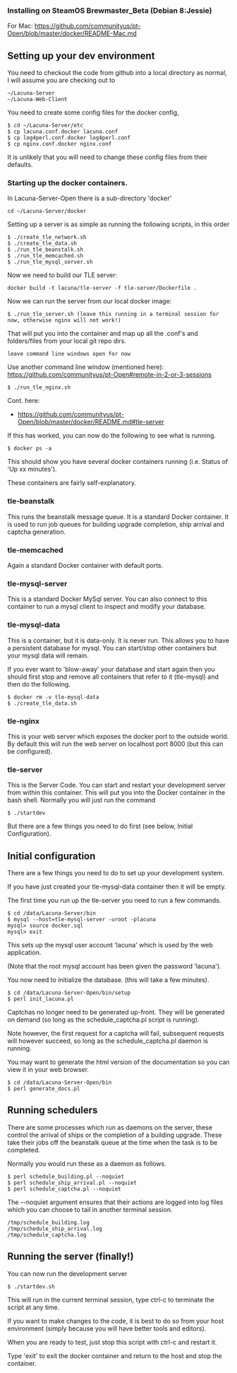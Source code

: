 ### Installing on SteamOS Brewmaster_Beta (Debian 8:Jessie)
For Mac: https://github.com/communityus/pt-Open/blob/master/docker/README-Mac.md

## Setting up your dev environment

You need to checkout the code from github into a local directory as normal, I
will assume you are checking out to 

    ~/Lacuna-Server
    ~/Lacuna-Web-Client

You need to create some config files for the docker config,

    $ cd ~/Lacuna-Server/etc
    $ cp lacuna.conf.docker lacuna.conf
    $ cp log4perl.conf.docker log4perl.conf
    $ cp nginx.conf.docker nginx.conf

It is unlikely that you will need to change these config files from their
defaults.

### Starting up the docker containers.

In Lacuna-Server-Open there is a sub-directory 'docker'

```
cd ~/Lacuna-Server/docker
```

Setting up a server is as simple as running the following scripts, in this
order

    $ ./create_tle_network.sh
    $ ./create_tle_data.sh
    $ ./run_tle_beanstalk.sh
    $ ./run_tle_memcached.sh
    $ ./run_tle_mysql_server.sh
    
Now we need to build our TLE server:
```
docker build -t lacuna/tle-server -f tle-server/Dockerfile .
```
Now we can run the server from our local docker image:

    $ ./run_tle_server.sh (leave this running in a terminal session for now, otherwise nginx will not work!)

That will put you into the container and map up all the .conf's and folders/files from your local git repo dirs.
```
leave command line windows open for now
```

Use another command line window (mentioned here):
https://github.com/communityus/pt-Open#remote-in-2-or-3-sessions

    $ ./run_tle_nginx.sh
    
Cont. here: 
- https://github.com/communityus/pt-Open/blob/master/docker/README.md#tle-server

If this has worked, you can now do the following to see what is running.

    $ docker ps -a

This should show you have several docker containers running (i.e. Status
of 'Up xx minutes').

These containers are fairly self-explanatory.

### tle-beanstalk

This runs the beanstalk message queue. It is a standard Docker container.
It is used to run job queues for building upgrade completion, ship arrival
and captcha generation.

### tle-memcached

Again a standard Docker container with default ports.

### tle-mysql-server

This is a standard Docker MySql server. You can also connect to this
container to run a mysql client to inspect and modify your database.

### tle-mysql-data

This is a container, but it is data-only. It is never run. This allows you
to have a persistent database for mysql. You can start/stop other containers
but your mysql data will remain.

If you ever want to 'blow-away' your database and start again then you
should first stop and remove all containers that refer to it (tle-mysql)
and then do the following.

    $ docker rm -v tle-mysql-data
    $ ./create_tle_data.sh

### tle-nginx

This is your web server which exposes the docker port to the outside world.
By default this will run the web server on localhost port 8000 (but this can
be configured).

### tle-server

This is the Server Code. You can start and restart your development server
from within this container. This will put you into the Docker container in the 
bash shell. Normally you will just run the command

    $ ./startdev

But there are a few things you need to do first (see below, Initial Configuration).


## Initial configuration

There are a few things you need to do to set up your development system.

If you have just created your tle-mysql-data container then it will be empty.

The first time you run up the tle-server you need to run a few commands.

    $ cd /data/Lacuna-Server/bin
    $ mysql --host=tle-mysql-server -uroot -placuna
    mysql> source docker.sql
    mysql> exit

This sets up the mysql user account 'lacuna' which is used by the web application.

(Note that the root mysql account has been given the password 'lacuna').

You now need to initialize the database. (this will take a few minutes).

    $ cd /data/Lacuna-Server-Open/bin/setup
    $ perl init_lacuna.pl


Captchas no longer need to be generated up-front. They will be generated
on demand (so long as the schedule_captcha.pl script is running).

Note however, the first request for a captcha will fail, subsequent
requests will however succeed, so long as the schedule_captcha.pl 
daemon is running.

You may want to generate the html version of the documentation so you
can view it in your web browser.

    $ cd /data/Lacuna-Server-Open/bin
    $ perl generate_docs.pl


## Running schedulers

There are some processes which run as daemons on the server, these control
the arrival of ships or the completion of a building upgrade. These take
their jobs off the beanstalk queue at the time when the task is to be
completed.

Normally you would run these as a daemon as follows.

    $ perl schedule_building.pl --noquiet
    $ perl schedule_ship_arrival.pl --noquiet
    $ perl schedule_captcha.pl --noquiet

The --noquiet argument ensures that their actions are logged into log files
which you can choose to tail in another terminal session.

    /tmp/schedule_building.log
    /tmp/schedule_ship_arrival.log
    /tmp/schedule_captcha.log

## Running the server (finally!)

You can now run the development server

    $ ./startdev.sh

This will run in the current terminal session, type ctrl-c to terminate
the script at any time.

If you want to make changes to the code, it is best to do so from your host
environment (simply because you will have better tools and editors).

When you are ready to test, just stop this script with ctrl-c and restart it.

Type 'exit' to exit the docker container and return to the host and stop the container.


